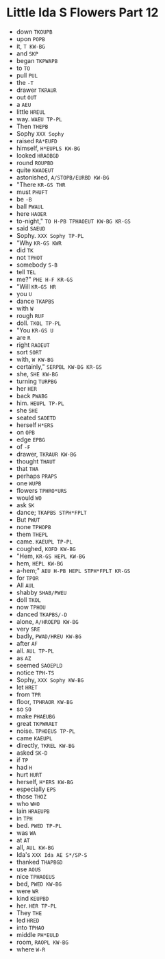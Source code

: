 # Little Ida S Flowers Part 12

* down `TKOUPB`
* upon `POPB`
* it, `T KW-BG`
* and `SKP`
* began `TKPWAPB`
* to `TO`
* pull `PUL`
* the `-T`
* drawer `TKRAUR`
* out `OUT`
* a `AEU`
* little `HREUL`
* way. `WAEU TP-PL`
* Then `THEPB`
* Sophy `XXX Sophy`
* raised `RA*EUFD`
* himself, `H*EUPLS KW-BG`
* looked `HRAOBGD`
* round `ROUPBD`
* quite `KWAOEUT`
* astonished, `A/STOPB/EURBD KW-BG`
* "There `KR-GS THR`
* must `PHUFT`
* be `-B`
* ball `PWAUL`
* here `HAOER`
* to-night," `TO H-PB TPHAOEUT KW-BG KR-GS`
* said `SAEUD`
* Sophy. `XXX Sophy TP-PL`
* "Why `KR-GS KWR`
* did `TK`
* not `TPHOT`
* somebody `S-B`
* tell `TEL`
* me?" `PHE H-F KR-GS`
* "Will `KR-GS HR`
* you `U`
* dance `TKAPBS`
* with `W`
* rough `RUF`
* doll. `TKOL TP-PL`
* "You `KR-GS U`
* are `R`
* right `RAOEUT`
* sort `SORT`
* with, `W KW-BG`
* certainly," `SERPBL KW-BG KR-GS`
* she, `SHE KW-BG`
* turning `TURPBG`
* her `HER`
* back `PWABG`
* him. `HEUPL TP-PL`
* she `SHE`
* seated `SAOETD`
* herself `H*ERS`
* on `OPB`
* edge `EPBG`
* of `-F`
* drawer, `TKRAUR KW-BG`
* thought `THAUT`
* that `THA`
* perhaps `PRAPS`
* one `WUPB`
* flowers `TPHRO*URS`
* would `WO`
* ask `SK`
* dance; `TKAPBS STPH*FPLT`
* But `PWUT`
* none `TPHOPB`
* them `THEPL`
* came. `KAEUPL TP-PL`
* coughed, `KOFD KW-BG`
* "Hem, `KR-GS HEPL KW-BG`
* hem, `HEPL KW-BG`
* a-hem;" `AEU H-PB HEPL STPH*FPLT KR-GS`
* for `TPOR`
* All `AUL`
* shabby `SHAB/PWEU`
* doll `TKOL`
* now `TPHOU`
* danced `TKAPBS/-D`
* alone, `A/HROEPB KW-BG`
* very `SRE`
* badly, `PWAD/HREU KW-BG`
* after `AF`
* all. `AUL TP-PL`
* as `AZ`
* seemed `SAOEPLD`
* notice `TPH-TS`
* Sophy, `XXX Sophy KW-BG`
* let `HRET`
* from `TPR`
* floor, `TPHRAOR KW-BG`
* so `SO`
* make `PHAEUBG`
* great `TKPWRAET`
* noise. `TPHOEUS TP-PL`
* came `KAEUPL`
* directly, `TKREL KW-BG`
* asked `SK-D`
* if `TP`
* had `H`
* hurt `HURT`
* herself, `H*ERS KW-BG`
* especially `EPS`
* those `THOZ`
* who `WHO`
* lain `HRAEUPB`
* in `TPH`
* bed. `PWED TP-PL`
* was `WA`
* at `AT`
* all, `AUL KW-BG`
* Ida's `XXX Ida AE S*/SP-S`
* thanked `THAPBGD`
* use `AOUS`
* nice `TPHAOEUS`
* bed, `PWED KW-BG`
* were `WR`
* kind `KEUPBD`
* her. `HER TP-PL`
* They `THE`
* led `HRED`
* into `TPHAO`
* middle `PH*EULD`
* room, `RAOPL KW-BG`
* where `W-R`
